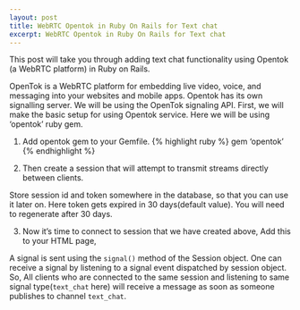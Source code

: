 ```yaml
---
layout: post
title: WebRTC Opentok in Ruby On Rails for Text chat
excerpt: WebRTC Opentok in Ruby On Rails for Text chat
---
```


This post will take you through adding text chat functionality using Opentok (a WebRTC platform) in Ruby on Rails. 

OpenTok is a WebRTC platform for embedding live video, voice, and messaging into your websites and mobile apps. Opentok has its own signalling server. We will be using the OpenTok signaling API.
First, we will make the basic setup for using Opentok service. Here we will be using ‘opentok’ ruby gem.

1) Add opentok gem to your Gemfile.
{% highlight ruby %}
gem ‘opentok’
{% endhighlight %}

2) Then create a session that will attempt to transmit streams directly between clients.
<script src="https://gist.github.com/pandurang90/8b7484bfa4a74ab382d0.js"></script>

Store session id and token somewhere in the database, so that you can use it later on.
Here token gets expired in 30 days(default value). You will need to regenerate after 30 days.

3) Now it’s time to connect to session that we have created above, Add this to your HTML page,
<script src="https://gist.github.com/pandurang90/8a58452ff9ed3f3b3775.js"></script>

A signal is sent using the `signal()` method of the Session object. One can receive a signal by listening to a signal event dispatched by session object.
So, All clients who are connected to the same session and listening to same signal type(`text_chat` here) will receive a message as soon as someone publishes to channel `text_chat`.